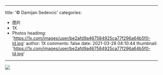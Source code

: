 
---
title: '© Damijan Sedevcic'
categories: 
 - 图片
 - 1X
 - Photos
headimg: 'https://1x.com/images/user/be2afd9a467584925ca77f296a64b5f0-ld.jpg'
author: 1X
comments: false
date: 2021-03-28 04:10:44
thumbnail: 'https://1x.com/images/user/be2afd9a467584925ca77f296a64b5f0-ld.jpg'
---

<div>   
<img src="https://1x.com/images/user/be2afd9a467584925ca77f296a64b5f0-ld.jpg" referrerpolicy="no-referrer">  
</div>
            